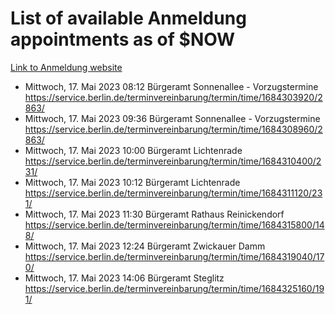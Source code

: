# List of available Anmeldung appointments as of $NOW
[Link to Anmeldung website](https://service.berlin.de/terminvereinbarung/termin/tag.php?termin=1&anliegen[]=120686&dienstleisterlist=122210,122217,327316,122219,327312,122227,327314,122231,327346,122243,327348,122254,122252,329742,122260,329745,122262,329748,122271,327278,122273,327274,122277,327276,330436,122280,327294,122282,327290,122284,327292,122291,327270,122285,327266,122286,327264,122296,327268,150230,329760,122297,327286,122294,327284,122312,329763,122314,329775,122304,327330,122311,327334,122309,327332,317869,122281,327352,122279,329772,122283,122276,327324,122274,327326,122267,329766,122246,327318,122251,327320,122257,327322,122208,327298,122226,327300&herkunft=http%3A%2F%2Fservice.berlin.de%2Fdienstleistung%2F120686%2F)
- Mittwoch, 17. Mai 2023 08:12 Bürgeramt Sonnenallee - Vorzugstermine https://service.berlin.de/terminvereinbarung/termin/time/1684303920/2863/
- Mittwoch, 17. Mai 2023 09:36 Bürgeramt Sonnenallee - Vorzugstermine https://service.berlin.de/terminvereinbarung/termin/time/1684308960/2863/
- Mittwoch, 17. Mai 2023 10:00 Bürgeramt Lichtenrade https://service.berlin.de/terminvereinbarung/termin/time/1684310400/231/
- Mittwoch, 17. Mai 2023 10:12 Bürgeramt Lichtenrade https://service.berlin.de/terminvereinbarung/termin/time/1684311120/231/
- Mittwoch, 17. Mai 2023 11:30 Bürgeramt Rathaus Reinickendorf https://service.berlin.de/terminvereinbarung/termin/time/1684315800/148/
- Mittwoch, 17. Mai 2023 12:24 Bürgeramt Zwickauer Damm https://service.berlin.de/terminvereinbarung/termin/time/1684319040/170/
- Mittwoch, 17. Mai 2023 14:06 Bürgeramt Steglitz https://service.berlin.de/terminvereinbarung/termin/time/1684325160/191/
